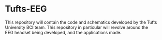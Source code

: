 # Tufts-EEG
This repository will contain the code and schematics developed by the Tufts University BCI team. This repository in particular will revolve around the EEG headset being developed, and the applications made.